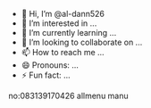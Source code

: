 - 👋 Hi, I’m @al-dann526
- 👀 I’m interested in ...
- 🌱 I’m currently learning ...
- 💞️ I’m looking to collaborate on ...
- 📫 How to reach me ...
- 😄 Pronouns: ...
- ⚡ Fun fact: ...

<!---
al-dann526/al-dann526 is a ✨ special ✨ repository because its `README.md` (this file) appears on your GitHub profile.
You can click the Preview link to take a look at your changes.
--->
no:083139170426
allmenu
manu
